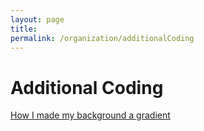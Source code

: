 ```yaml
---
layout: page
title: 
permalink: /organization/additionalCoding
---
```


# Additional Coding

[How I made my background a gradient](https://lwu1822.github.io/fastpages/html/2022/09/05/2_html-css.html)